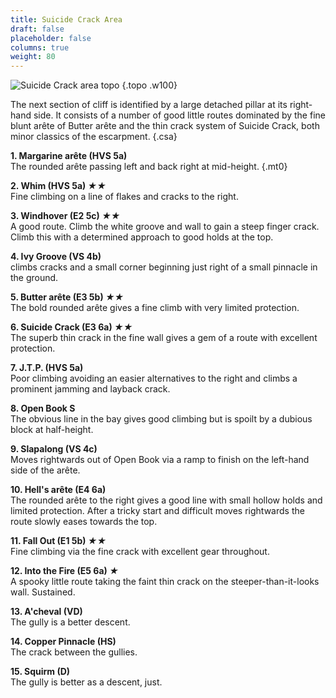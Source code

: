 ```yaml
---
title: Suicide Crack Area
draft: false
placeholder: false
columns: true
weight: 80
---
```


![Suicide Crack area topo](/img/north-wales/border-region/clwyd-limestone/SUICIDE.gif)
{.topo .w100}

The next section of cliff is identified by a large detached pillar at its right-hand side. It consists of a number of good little routes dominated by the fine blunt arête of Butter arête and the thin crack system of Suicide Crack, both minor classics of the escarpment.
{.csa}

**1. Margarine arête (HVS 5a)**  
The rounded arête passing left and back right at mid-height.
{.mt0}

**2. Whim (HVS 5a) *★★***  
Fine climbing on a line of flakes and cracks to the right.

**3. Windhover (E2 5c) *★★***  
A good route. Climb the white groove and wall to gain a steep finger crack. Climb this with a determined approach to good holds at the top.

**4. Ivy Groove (VS 4b)**  
climbs cracks and a small corner beginning just right of a small pinnacle in the ground.

**5. Butter arête (E3 5b) *★★***  
The bold rounded arête gives a fine climb with very limited protection.

**6. Suicide Crack (E3 6a) *★★***  
The superb thin crack in the fine wall gives a gem of a route with excellent protection.

**7. J.T.P. (HVS 5a)**  
Poor climbing avoiding an easier alternatives to the right and climbs a prominent jamming and layback crack.

**8. Open Book S**  
The obvious line in the bay gives good climbing but is spoilt by a dubious block at half-height.

**9. Slapalong (VS 4c)**  
Moves rightwards out of Open Book via a ramp to finish on the left-hand side of the arête.

**10. Hell's arête (E4 6a)**  
The rounded arête to the right gives a good line with small hollow holds and limited protection. After a tricky start and difficult moves rightwards the route slowly eases towards the top.

**11. Fall Out (E1 5b) *★★***  
Fine climbing via the fine crack with excellent gear throughout.

**12. Into the Fire (E5 6a) *★***  
A spooky little route taking the faint thin crack on the steeper-than-it-looks wall. Sustained.

**13. A'cheval (VD)**  
The gully is a better descent.

**14. Copper Pinnacle (HS)**  
The crack between the gullies.

**15. Squirm (D)**  
The gully is better as a descent, just.


